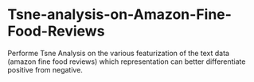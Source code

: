 # Tsne-analysis-on-Amazon-Fine-Food-Reviews
Performe Tsne Analysis on the various featurization of the text data (amazon fine food reviews) which representation can better differentiate positive from negative.
